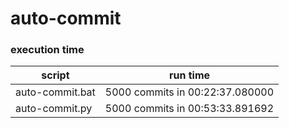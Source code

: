# auto-commit

### execution time 

| script | run time |
| ------ | -------- |
| auto-commit.bat | 5000 commits in 00:22:37.080000  |
| auto-commit.py | 5000 commits in 00:53:33.891692 |
